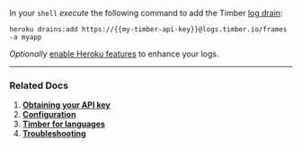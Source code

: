 In your `shell` *execute* the following command to add the Timber [log drain](https://devcenter.heroku.com/articles/log-drains):

```shell
heroku drains:add https://{{my-timber-api-key}}@logs.timber.io/frames -a myapp
```

*Optionally* [enable Heroku features](/platforms/heroku/configuration) to enhance your logs.

---

### Related Docs

1. [**Obtaining your API key**](/app/applications/obtaining-api-key)
2. [**Configuration**](/platforms/heroku/configuration)
3. [**Timber for languages**](/languages)
4. [**Troubleshooting**](/platforms/heroku/troubleshooting)
